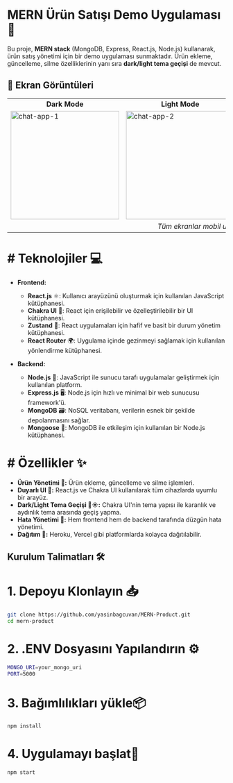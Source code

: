 # MERN Ürün Satışı Demo Uygulaması 🚀

Bu proje, **MERN stack** (MongoDB, Express, React.js, Node.js) kullanarak, ürün satış yönetimi için bir demo uygulaması sunmaktadır. Ürün ekleme, güncelleme, silme özelliklerinin yanı sıra **dark/light tema geçişi** de mevcut.

## 📸 Ekran Görüntüleri

<table>
  <tr>
    <td align="center"><strong>Dark Mode</strong></td>
    <td align="center"><strong>Light Mode</strong></td>
    <td align="center"><strong>Update Product</strong></td>
    <td align="center"><strong>Add Product</strong></td>
  </tr>
  <tr>
    <td><img src="https://github.com/user-attachments/assets/76e2c4e1-9529-4021-8736-bbfc37420364" alt="chat-app-1" width="250"/></td>
    <td><img src="https://github.com/user-attachments/assets/f94d7955-6c53-47ec-8fb0-a37cf7697bdb" alt="chat-app-2" width="250"/></td>
    <td><img src="https://github.com/user-attachments/assets/1b589134-1790-49e2-8621-c33608d96066" alt="chat-app-3" width="250"/></td>
    <td><img src="https://github.com/user-attachments/assets/7324903f-0ef0-4556-b9fb-3728351fb6e1" alt="chat-app-4" width="250"/></td>
  </tr>
  <tr>
    <td align="center" colspan="4"><em>Tüm ekranlar mobil uyumlu ve kullanıcı dostudur.</em></td>
  </tr>
</table>

# # Teknolojiler 💻

- **Frontend:**
  - **React.js** ⚛️: Kullanıcı arayüzünü oluşturmak için kullanılan JavaScript kütüphanesi.
  - **Chakra UI** 🎨: React için erişilebilir ve özelleştirilebilir bir UI kütüphanesi.
  - **Zustand** 🧠: React uygulamaları için hafif ve basit bir durum yönetim kütüphanesi.
  - **React Router** 🌍: Uygulama içinde gezinmeyi sağlamak için kullanılan yönlendirme kütüphanesi.
  
- **Backend:**
  - **Node.js** 🚀: JavaScript ile sunucu tarafı uygulamalar geliştirmek için kullanılan platform.
  - **Express.js** 🖥️: Node.js için hızlı ve minimal bir web sunucusu framework'ü.
  - **MongoDB** 🗃️: NoSQL veritabanı, verilerin esnek bir şekilde depolanmasını sağlar.
  - **Mongoose** 🔗: MongoDB ile etkileşim için kullanılan bir Node.js kütüphanesi.

# # Özellikler ✨

- **Ürün Yönetimi 🛒:** Ürün ekleme, güncelleme ve silme işlemleri.
- **Duyarlı UI 📱:** React.js ve Chakra UI kullanılarak tüm cihazlarda uyumlu bir arayüz.
- **Dark/Light Tema Geçişi 🌙☀️:** Chakra UI'nin tema yapısı ile karanlık ve aydınlık tema arasında geçiş yapma.
- **Hata Yönetimi 🐞:** Hem frontend hem de backend tarafında düzgün hata yönetimi.
- **Dağıtım 🚀:** Heroku, Vercel gibi platformlarda kolayca dağıtılabilir.

## Kurulum Talimatları 🛠️

# 1. **Depoyu Klonlayın 📥**
```bash
git clone https://github.com/yasinbagcuvan/MERN-Product.git
cd mern-product
```
# 2. **.ENV Dosyasını Yapılandırın ⚙️**
```bash
MONGO_URI=your_mongo_uri
PORT=5000
```
# 3. **Bağımlılıkları yükle📦**
```bash
npm install
```
# 4. **Uygulamayı başlat🚀**
```bash
npm start
```

